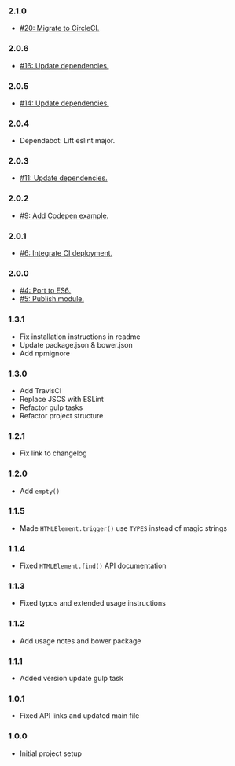 ### 2.1.0
* [#20: Migrate to CircleCI.](https://github.com/haensl/htmlelement.polyfills/issues/20)

### 2.0.6
* [#16: Update dependencies.](https://github.com/haensl/htmlelement.polyfills/issues/16)

### 2.0.5
* [#14: Update dependencies.](https://github.com/haensl/htmlelement.polyfills/issues/14)

### 2.0.4
* Dependabot: Lift eslint major.

### 2.0.3
* [#11: Update dependencies.](https://github.com/haensl/htmlelement.polyfills/issues/11)

### 2.0.2
* [#9: Add Codepen example.](https://github.com/haensl/htmlelement.polyfills/issues/9)

### 2.0.1
* [#6: Integrate CI deployment.](https://github.com/haensl/htmlelement.polyfills/issues/6)

### 2.0.0
* [#4: Port to ES6.](https://github.com/haensl/htmlelement.polyfills/issues/4)
* [#5: Publish module.](https://github.com/haensl/htmlelement.polyfills/issues/5)

### 1.3.1
* Fix installation instructions in readme
* Update package.json & bower.json
* Add npmignore

### 1.3.0
* Add TravisCI
* Replace JSCS with ESLint
* Refactor gulp tasks
* Refactor project structure

### 1.2.1
* Fix link to changelog

### 1.2.0
* Add `empty()`

### 1.1.5
* Made `HTMLElement.trigger()` use `TYPES` instead of magic strings

### 1.1.4
* Fixed `HTMLElement.find()` API documentation

### 1.1.3
* Fixed typos and extended usage instructions

### 1.1.2
* Add usage notes and bower package

### 1.1.1
* Added version update gulp task

### 1.0.1
* Fixed API links and updated main file

### 1.0.0
* Initial project setup
